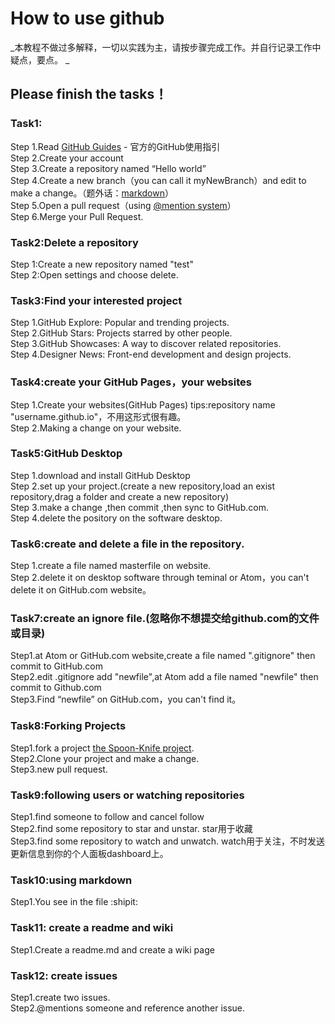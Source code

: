 # **How to use github** #
_本教程不做过多解释，一切以实践为主，请按步骤完成工作。并自行记录工作中疑点，要点。 _

## **Please finish the tasks！** ##

### Task1: ###

Step 1.Read [GitHub Guides](https://guides.github.com/) - 官方的GitHub使用指引<br />
Step 2.Create your account<br />
Step 3.Create a repository named “Hello world”<br />
Step 4.Create a new branch（you can call it myNewBranch）and edit to make a change。（题外话：[markdown](http://daringfireball.net/projects/markdown/dingus)）<br />
Step 5.Open a pull request（using [@mention system](https://help.github.com/articles/about-writing-and-formatting-on-github/#text-formatting-toolbar)）<br />
Step 6.Merge your Pull Request.<br />

### Task2:Delete a repository ###

Step 1:Create a new repository named "test"<br />
Step 2:Open settings and choose delete.<br />

### Task3:Find your interested project<br /> ###
Step 1.GitHub Explore: Popular and trending projects.<br />
Step 2.GitHub Stars: Projects starred by other people.<br />
Step 3.GitHub Showcases: A way to discover related repositories.<br />
Step 4.Designer News: Front-end development and design projects.<br />

### Task4:create your GitHub Pages，your websites<br /> ###
Step 1.Create your websites(GitHub Pages) tips:repository name "username.github.io"，不用这形式很有趣。<br />
Step 2.Making a change on your website.<br />

### Task5:GitHub Desktop<br /> ###
Step 1.download and install GitHub Desktop<br />
Step 2.set up your project.(create a new repository,load an exist repository,drag a folder and create a new repository)<br />
Step 3.make a change ,then commit ,then sync to GitHub.com.<br />
Step 4.delete the pository on the software desktop.<br />

### Task6:create and delete a file in the repository.<br /> ###
Step 1.create a file named masterfile on website.<br />
Step 2.delete it on desktop software through teminal or Atom，you can't delete it on GitHub.com website。<br />

### Task7:create an ignore file.(忽略你不想提交给github.com的文件或目录)<br /> ###
Step1.at Atom or GitHub.com website,create a file named ".gitignore" then commit to GitHub.com<br />
Step2.edit .gitignore add "newfile",at Atom add a file named "newfile" then commit to Github.com<br />
Step3.Find “newfile” on GitHub.com，you can't find it。<br />

### Task8:Forking Projects<br /> ###
Step1.fork a project [the Spoon-Knife project](https://github.com/yujinctc/Spoon-Knife).<br />
Step2.Clone your project and make a change.<br />
Step3.new pull request.<br />

### Task9:following users or watching repositories<br /> ###
Step1.find someone to follow and cancel follow<br />
Step2.find some repository to star and unstar. star用于收藏<br />
Step3.find some repository to watch and unwatch. watch用于关注，不时发送更新信息到你的个人面板dashboard上。<br />

### Task10:using markdown <br /> ###
Step1.You see in the file :shipit: <br />

### Task11: create a readme and wiki ###
Step1.Create a readme.md and create a wiki page

### Task12: create issues ###
Step1.create two issues.<br />
Step2.@mentions someone and reference another issue.<br />


